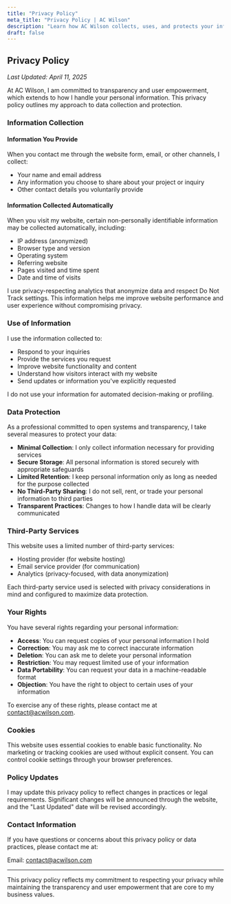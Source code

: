 ```yaml
---
title: "Privacy Policy"
meta_title: "Privacy Policy | AC Wilson"
description: "Learn how AC Wilson collects, uses, and protects your information with transparency and respect for your privacy."
draft: false
---
```


## Privacy Policy

_Last Updated: April 11, 2025_

At AC Wilson, I am committed to transparency and user empowerment, which extends to how I handle your personal information. This privacy policy outlines my approach to data collection and protection.

### Information Collection

#### Information You Provide

When you contact me through the website form, email, or other channels, I collect:

- Your name and email address
- Any information you choose to share about your project or inquiry
- Other contact details you voluntarily provide

#### Information Collected Automatically

When you visit my website, certain non-personally identifiable information may be collected automatically, including:

- IP address (anonymized)
- Browser type and version
- Operating system
- Referring website
- Pages visited and time spent
- Date and time of visits

I use privacy-respecting analytics that anonymize data and respect Do Not Track settings. This information helps me improve website performance and user experience without compromising privacy.

### Use of Information

I use the information collected to:

- Respond to your inquiries
- Provide the services you request
- Improve website functionality and content
- Understand how visitors interact with my website
- Send updates or information you've explicitly requested

I do not use your information for automated decision-making or profiling.

### Data Protection

As a professional committed to open systems and transparency, I take several measures to protect your data:

- **Minimal Collection**: I only collect information necessary for providing services
- **Secure Storage**: All personal information is stored securely with appropriate safeguards
- **Limited Retention**: I keep personal information only as long as needed for the purpose collected
- **No Third-Party Sharing**: I do not sell, rent, or trade your personal information to third parties
- **Transparent Practices**: Changes to how I handle data will be clearly communicated

### Third-Party Services

This website uses a limited number of third-party services:

- Hosting provider (for website hosting)
- Email service provider (for communication)
- Analytics (privacy-focused, with data anonymization)

Each third-party service used is selected with privacy considerations in mind and configured to maximize data protection.

### Your Rights

You have several rights regarding your personal information:

- **Access**: You can request copies of your personal information I hold
- **Correction**: You may ask me to correct inaccurate information
- **Deletion**: You can ask me to delete your personal information
- **Restriction**: You may request limited use of your information
- **Data Portability**: You can request your data in a machine-readable format
- **Objection**: You have the right to object to certain uses of your information

To exercise any of these rights, please contact me at [contact@acwilson.com](mailto:contact@acwilson.com).

### Cookies

This website uses essential cookies to enable basic functionality. No marketing or tracking cookies are used without explicit consent. You can control cookie settings through your browser preferences.

### Policy Updates

I may update this privacy policy to reflect changes in practices or legal requirements. Significant changes will be announced through the website, and the "Last Updated" date will be revised accordingly.

### Contact Information

If you have questions or concerns about this privacy policy or data practices, please contact me at:

Email: [contact@acwilson.com](mailto:contact@acwilson.com)

---

This privacy policy reflects my commitment to respecting your privacy while maintaining the transparency and user empowerment that are core to my business values.
